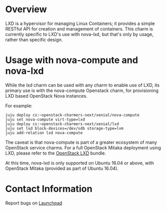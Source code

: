 # Overview

LXD is a hypervisor for managing Linux Containers; it provides a simple RESTful API for creation and management of containers. This charm is currently specific to LXD's use with nova-lxd, but that's only by usage, rather than specific design.

# Usage with nova-compute and nova-lxd

While the lxd charm can be used with any charm to enable use of LXD, its primary use is
with the nova-compute Openstack charm, for provisioning LXD based OpenStack Nova
instances.

For example:

    juju deploy cs:~openstack-charmers-next/xenial/nova-compute
    juju set nova-compute virt-type=lxd
    juju deploy cs:~openstack-charmers-next/xenial/lxd
    juju set lxd block-devices=/dev/sdb storage-type=lvm
    juju add-relation lxd nova-compute

The caveat is that nova-compute is part of a greater ecosystem of many OpenStack service
charms. For a full OpenStack Mitaka deployment using LXD, please
refer to the [OpenStack LXD](https://jujucharms.com/u/openstack-charmers-next/openstack-lxd) bundle.

At this time, nova-lxd is only supported on Ubuntu 16.04 or above, with OpenStack Mitaka
(provided as part of Ubuntu 16.04).

# Contact Information

Report bugs on [Launchpad](http://bugs.launchpad.net/charms/+source/lxd/+filebug)
